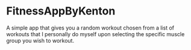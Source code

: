 # FitnessAppByKenton
A simple app that gives you a random workout chosen from a list of workouts that I personally do myself upon selecting the specific muscle group you wish to workout.

